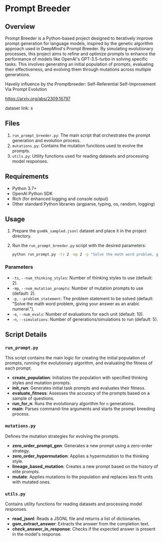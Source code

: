 # Prompt Breeder

## Overview

Prompt Breeder is a Python-based project designed to iteratively improve prompt generation for language models, inspired by the genetic algorithm approach used in DeepMind's Prompt Breeder. By simulating evolutionary processes, this project aims to refine and optimize prompts to enhance the performance of models like OpenAI's GPT-3.5-turbo in solving specific tasks. This involves generating an initial population of prompts, evaluating their effectiveness, and evolving them through mutations across multiple generations.

Haveliy influence by the Promptbreeder: Self-Referential Self-Improvement Via Prompt Evolution

https://arxiv.org/abs/2309.16797

dataset link: s


## Files

1. `run_prompt_breeder.py`: The main script that orchestrates the prompt generation and evolution process.
2. `mutations.py`: Contains the mutation functions used to evolve the prompts.
3. `utils.py`: Utility functions used for reading datasets and processing model responses.

## Requirements

- Python 3.7+
- OpenAI Python SDK
- Rich (for enhanced logging and console output)
- Other standard Python libraries (argparse, typing, os, random, logging)


## Usage

1. Prepare the `gsm8k_sampled.jsonl` dataset and place it in the project directory.

2. Run the `run_prompt_breeder.py` script with the desired parameters:
    ```bash
    python run_prompt.py -ts 2 -mp 2 -p "Solve the math word problem, giving your answer as an arabic numeral." -e 10 -n 5
    ```

### Parameters

- `-ts`, `--num_thinking_styles`: Number of thinking styles to use (default: 2).
- `-mp`, `--num_mutation_prompts`: Number of mutation prompts to use (default: 2).
- `-p`, `--problem_statement`: The problem statement to be solved (default: "Solve the math word problem, giving your answer as an arabic numeral.").
- `-e`, `--num_evals`: Number of evaluations for each unit (default: 10).
- `-n`, `--simulations`: Number of generations/simulations to run (default: 5).

## Script Details

### `run_prompt.py`

This script contains the main logic for creating the initial population of prompts, running the evolutionary algorithm, and evaluating the fitness of each prompt.

- **create_population**: Initializes the population with specified thinking styles and mutation prompts.
- **init_run**: Generates initial task prompts and evaluates their fitness.
- **evaluate_fitness**: Assesses the accuracy of the prompts based on a sample of questions.
- **run_for_n**: Runs the evolutionary algorithm for `n` generations.
- **main**: Parses command-line arguments and starts the prompt breeding process.

### `mutations.py`

Defines the mutation strategies for evolving the prompts.

- **zero_order_prompt_gen**: Generates a new prompt using a zero-order strategy.
- **zero_order_hypermutation**: Applies a hypermutation to the thinking style.
- **lineage_based_mutation**: Creates a new prompt based on the history of elite prompts.
- **mutate**: Applies mutations to the population and replaces less fit units with mutated ones.

### `utils.py`

Contains utility functions for reading datasets and processing model responses.

- **read_jsonl**: Reads a JSONL file and returns a list of dictionaries.
- **gsm_extract_answer**: Extracts the answer from the completion text.
- **check_answer_in_response**: Checks if the expected answer is present in the model's response.
